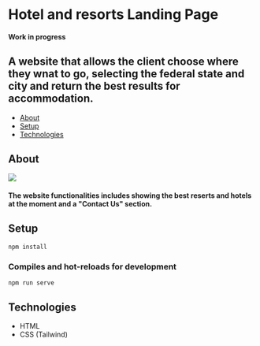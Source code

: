 # Hotel and resorts Landing Page
#### Work in progress

## A website that allows the client choose where they wnat to go, selecting the federal state and city and return the best results for accommodation.

<!--ts-->
   * [About](##About)
   * [Setup](##Setup)
   * [Technologies](##Technologies)
<!--te-->

## About

![](https://github.com/JoaoPedroMesquitaRS/Landing-page--HTML-CSS-TAILWIND-/blob/8e8a4aa728b5f873afdf502241181c6f9eb442aa/src/vid.gif)

#### The website functionalities includes showing the best reserts and hotels at the moment and a "Contact Us" section.

## Setup

```
npm install
```

### Compiles and hot-reloads for development

```
npm run serve
```


## Technologies

- HTML
- CSS (Tailwind)
